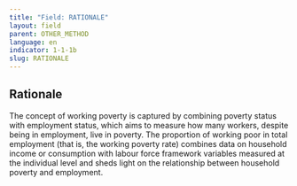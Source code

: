 ```yaml
---
title: "Field: RATIONALE"
layout: field
parent: OTHER_METHOD
language: en
indicator: 1-1-1b
slug: RATIONALE
---
```

## Rationale

The concept of working poverty is captured by combining poverty status with employment status, which aims to measure how many workers, despite being in employment, live in poverty. The proportion of working poor in total employment (that is, the working poverty rate) combines data on household income or consumption with labour force framework variables measured at the individual level and sheds light on the relationship between household poverty and employment.